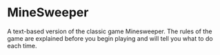 # MineSweeper
A text-based version of the classic game Minesweeper. The rules of the game are explained before you begin playing and will tell you what to do each time.
